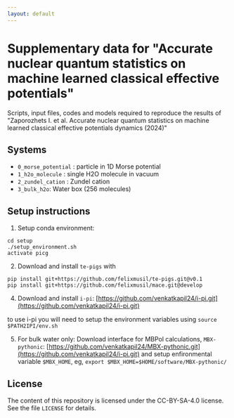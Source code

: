 ```yaml
---
layout: default
---
```

# Supplementary data for "Accurate nuclear quantum statistics on machine learned classical effective potentials"

Scripts, input files, codes and models required to reproduce the results of "Zaporozhets I. et al. Accurate nuclear quantum statistics on machine learned classical effective potentials
dynamics (2024)"

## Systems


- `0_morse_potential` : particle in 1D Morse potential
- `1_h2o_molecule` : single H2O molecule in vacuum
- `2_zundel_cation` : Zundel cation
- `3_bulk_h2o`:  Water box (256 molecules)


## Setup instructions

1) Setup conda environment:

```
cd setup
./setup_environment.sh
activate picg
```

2) Download and install `te-pigs` with
```
pip install git+https://github.com/felixmusil/te-pigs.git@v0.1
pip install git+https://github.com/felixmusil/mace.git@develop
```


4) Download and install `i-pi`: [https://github.com/venkatkapil24/i-pi.git](https://github.com/venkatkapil24/i-pi.git)

to use i-pi you will need to setup the environment variables using
    ```source $PATH2IPI/env.sh```

5) For bulk water only:
  Download  interface for MBPol calculations, `MBX-pythonic`:
  [https://github.com/venkatkapil24/MBX-pythonic.git](https://github.com/venkatkapil24/i-pi.git) and setup enfironmental variable `$MBX_HOME`, eg,
  `export $MBX_HOME=$HOME/software/MBX-pythonic/`



## License
The content of this repository is licensed under the CC-BY-SA-4.0 license. See the file `LICENSE` for details.